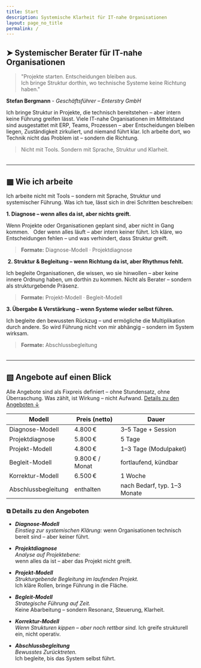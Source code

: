 ```yaml
---
title: Start
description: Systemische Klarheit für IT-nahe Organisationen
layout: page_no_title
permalink: /
---
```


## ➤ Systemischer Berater für IT-nahe Organisationen  

> "Projekte starten. Entscheidungen bleiben aus.  
> Ich bringe Struktur dorthin, wo technische Systeme keine Richtung haben."

**Stefan Bergmann** - _Geschäftsführer – Enterstry GmbH_

​Ich bringe Struktur in Projekte, die technisch bereitstehen –
aber intern keine Führung greifen lässt. Viele IT-nahe Organisationen im Mittelstand sind ausgestattet mit ERP, Teams, Prozessen – aber Entscheidungen bleiben liegen, Zuständigkeit zirkuliert, und niemand führt klar. Ich arbeite dort, wo Technik nicht das Problem ist – sondern die Richtung.

> Nicht mit Tools. Sondern mit Sprache, Struktur und Klarheit.​

<hr style="margin-top: 2rem; margin-bottom: 2rem;">

## ▦ Wie ich arbeite

Ich arbeite nicht mit Tools – sondern mit Sprache, Struktur und systemischer Führung. Was ich tue, lässt sich in drei Schritten beschreiben:

**1. Diagnose – wenn alles da ist, aber nichts greift.**

Wenn Projekte oder Organisationen geplant sind, aber nicht in Gang kommen.  
Oder wenn alles läuft – aber intern keiner führt.
Ich kläre, wo Entscheidungen fehlen – und was verhindert, dass Struktur greift. 
> **Formate:** Diagnose-Modell · Projektdiagnose

​
**2. Struktur & Begleitung – wenn Richtung da ist, aber Rhythmus fehlt.**

Ich begleite Organisationen, die wissen, wo sie hinwollen – aber keine innere Ordnung haben, um dorthin zu kommen. Nicht als Berater – sondern als strukturgebende Präsenz.  
> **Formate:** Projekt-Modell · Begleit-Modell


**3. Übergabe & Verstärkung – wenn Systeme wieder selbst führen.**

Ich begleite den bewussten Rückzug – und ermögliche die Multiplikation durch andere. So wird Führung nicht von mir abhängig – sondern im System wirksam.  
> **Formate:** Abschlussbegleitung

<hr style="margin-top: 2rem; margin-bottom: 2rem;">

## ▧ Angebote auf einen Blick

Alle Angebote sind als Fixpreis definiert – ohne Stundensatz, ohne Überraschung. Was zählt, ist Wirkung – nicht Aufwand. [Details zu den Angeboten ↓](#details-zu-den-angeboten)

| Modell              | Preis (netto)       | Dauer                        |
|---------------------|---------------------|------------------------------|
| Diagnose-Modell     | 4.800 €             | 3–5 Tage + Session           |
| Projektdiagnose     | 5.800 €             | 5 Tage                       |
| Projekt-Modell      | 4.800 €             | 1–3 Tage (Modulpaket)        |
| Begleit-Modell      | 9.800 € / Monat     | fortlaufend, kündbar         |
| Korrektur-Modell    | 6.500 €             | 1 Woche                      |
| Abschlussbegleitung | enthalten           | nach Bedarf, typ. 1–3 Monate |

### ⧉ Details zu den Angeboten

- ***Diagnose-Modell***  
*Einstieg zur systemischen Klärung:*
wenn Organisationen technisch bereit sind – aber keiner führt.

- ***Projektdiagnose***  
*Analyse auf Projektebene:*  
wenn alles da ist – aber das Projekt nicht greift.

- ***Projekt-Modell***  
*Strukturgebende Begleitung im laufenden Projekt.*  
Ich kläre Rollen, bringe Führung in die Fläche.

- ***Begleit-Modell***  
*Strategische Führung auf Zeit.*  
Keine Abarbeitung – sondern Resonanz, Steuerung, Klarheit.

- ***Korrektur-Modell***  
*Wenn Strukturen kippen – aber noch rettbar sind.* 
Ich greife strukturell ein, nicht operativ.

- ***Abschlussbegleitung***  
*Bewusstes Zurücktreten.*  
Ich begleite, bis das System selbst führt.